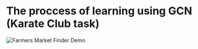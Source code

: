 # The proccess of learning using GCN (Karate Club task)
![Farmers Market Finder Demo](https://github.com/VladislavTominin/ML/blob/master/ippi/movie_little.gif)
